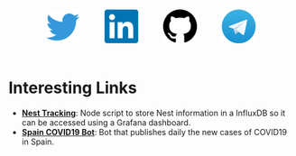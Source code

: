 <p align="center">
  <a href="https://twitter.com/aitormagan" target="_blank"><img src="https://raw.githubusercontent.com/aitormagan/aitormagan.github.io/master/assets/twitter.png" height="60px" style="margin:20px" /></a>
  <a href="https://linkedin.com/in/aitormagan" target="_blank"><img src="https://raw.githubusercontent.com/aitormagan/aitormagan.github.io/master/assets/linkedin.png" height="60px" style="margin:20px" /></a>
  <a href="https://github.com/aitormagan" target="_blank"><img src="https://raw.githubusercontent.com/aitormagan/aitormagan.github.io/master/assets/github.png" height="60px" style="margin:20px" /></a>
  <a href="https://t.me/aitormagan" target="_blank"><img src="https://raw.githubusercontent.com/aitormagan/aitormagan.github.io/master/assets/telegram.png" height="60px" style="margin:20px" /></a>
</p>

# Interesting Links

* **[Nest Tracking](https://github.com/aitormagan/nest_tracking)**: Node script to store Nest information in a InfluxDB so it can be accessed using a Grafana dashboard.
* **[Spain COVID19 Bot](https://github.com/aitormagan/covid19spainbot)**: Bot that publishes daily the new cases of COVID19 in Spain. 
